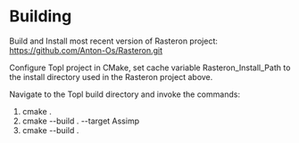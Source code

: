 # Building

Build and Install most recent version of Rasteron project:
https://github.com/Anton-Os/Rasteron.git

Configure Topl project in CMake, set cache variable Rasteron_Install_Path to the install directory used in the Rasteron project above.

Navigate to the Topl build directory and invoke the commands:

1. cmake .
2. cmake --build . --target Assimp
3. cmake --build .